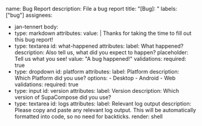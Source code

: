 name: Bug Report
description: File a bug report
title: "[Bug]: "
labels: ["bug"]
assignees:
  - jan-tennert
body:
  - type: markdown
    attributes:
      value: |
        Thanks for taking the time to fill out this bug report!
  - type: textarea
    id: what-happened
    attributes:
      label: What happened?
      description: Also tell us, what did you expect to happen?
      placeholder: Tell us what you see!
      value: "A bug happened!"
    validations:
      required: true
  - type: dropdown
    id: platform
    attributes:
      label: Platform
      description: Which Platform did you use?
      options:
        - Desktop
        - Android
        - Web
    validations:
      required: true
  - type: input
    id: version
    attributes:
      label: Version
      description: Which version of SupaCompose did you use?
  - type: textarea
    id: logs
    attributes:
      label: Relevant log output
      description: Please copy and paste any relevant log output. This will be automatically formatted into code, so no need for backticks.
      render: shell
